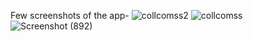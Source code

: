 Few screenshots of the app-
![collcomss2](https://github.com/DownOnCoffee/Collcom/assets/94672955/71e14d0e-48df-4916-bb26-de0b620bda18)
![collcomss](https://github.com/DownOnCoffee/Collcom/assets/94672955/6b56f538-33b7-43bb-a33d-f1a770dd26a0)
![Screenshot (892)](https://github.com/DownOnCoffee/Collcom/assets/94672955/d9593dcb-5dfa-4634-9555-ea40d2f19e27)


